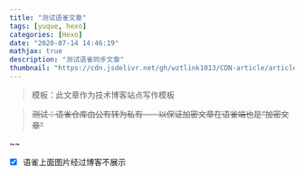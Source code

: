 ```yaml
---
title: "测试语雀文章"
tags: [yuque, hexo]
categories: [Hexo]
date: "2020-07-14 14:46:19"
mathjax: true
description: "测试语雀同步文章"
thumbnail: "https://cdn.jsdelivr.net/gh/wztlink1013/CDN-article/article1/20200816154931.png"
---
```


> 模板：此文章作为技术博客站点写作模板

> ~~测试：语雀仓库由公有转为私有——以保证加密文章在语雀端也是“加密文章”~~

~~

- [x] 语雀上面图片经过博客不展示

